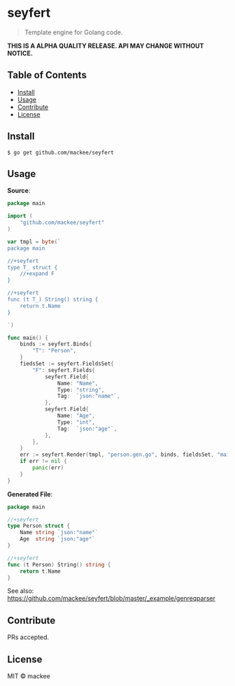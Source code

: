 # seyfert
> Template engine for Golang code.

**THIS IS A ALPHA QUALITY RELEASE. API MAY CHANGE WITHOUT NOTICE.**

## Table of Contents

* [Install](https://github.com/mackee/seyfert/blob/master/README.md#install)
* [Usage](https://github.com/mackee/seyfert/blob/master/README.md#usage)
* [Contribute](https://github.com/mackee/seyfert/blob/master/README.md#contribute)
* [License](https://github.com/mackee/seyfert/blob/master/README.md#license)

## Install

```
$ go get github.com/mackee/seyfert
```

## Usage

**Source**:
```go
package main

import (
	"github.com/mackee/seyfert"
)

var tmpl = byte(`
package main

//+seyfert
type T_ struct {
	//+expand F
}

//+seyfert
func (t T_) String() string {
	return t.Name
}

`)

func main() {
	binds := seyfert.Binds{
		"T": "Person",
	}
	fiedsSet := seyfert.FieldsSet{
		"F": seyfert.Fields{
			seyfert.Field{
				Name: "Name",
				Type: "string",
				Tag:  `json:"name"`,
			},
			seyfert.Field{
				Name: "Age",
				Type: "int",
				Tag:  `json:"age"`,
			},
		},
	}
	err := seyfert.Render(tmpl, "person.gen.go", binds, fieldsSet, "main")
	if err != nil {
		panic(err)
	}
}
```

**Generated File**:

```go
package main

//+seyfert
type Person struct {
	Name string `json:"name"`
	Age  string `json:"age"`
}

//+seyfert
func (t Person) String() string {
	return t.Name
}
```

See also: https://github.com/mackee/seyfert/blob/master/_example/genreqparser

## Contribute

PRs accepted.

## License

MIT © mackee
